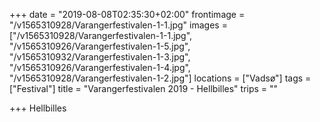 +++
date = "2019-08-08T02:35:30+02:00"
frontimage = "/v1565310928/Varangerfestivalen-1-1.jpg"
images = ["/v1565310928/Varangerfestivalen-1-1.jpg", "/v1565310926/Varangerfestivalen-1-5.jpg", "/v1565310932/Varangerfestivalen-1-3.jpg", "/v1565310926/Varangerfestivalen-1-4.jpg", "/v1565310928/Varangerfestivalen-1-2.jpg"]
locations = ["Vadsø"]
tags = ["Festival"]
title = "Varangerfestivalen 2019 - Hellbilles"
trips = ""

+++
Hellbilles